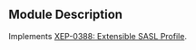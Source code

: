 ## Module Description

Implements [XEP-0388: Extensible SASL Profile](http://xmpp.org/extensions/xep-0388.html).
